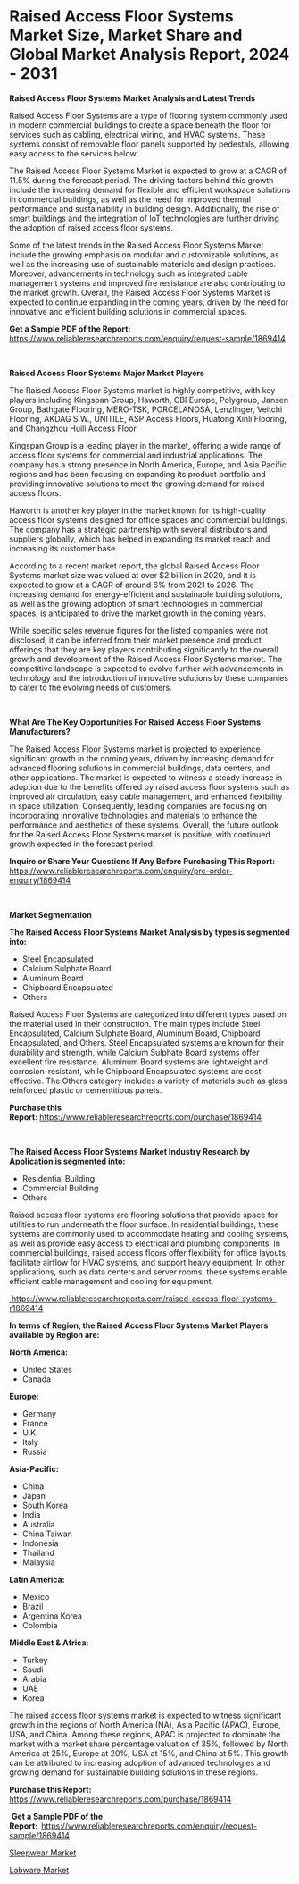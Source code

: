 <p><h1>Raised Access Floor Systems Market Size, Market Share and Global Market Analysis Report, 2024 - 2031</h1></p><p><strong>Raised Access Floor Systems Market Analysis and Latest Trends</strong></p>
<p><p>Raised Access Floor Systems are a type of flooring system commonly used in modern commercial buildings to create a space beneath the floor for services such as cabling, electrical wiring, and HVAC systems. These systems consist of removable floor panels supported by pedestals, allowing easy access to the services below.</p><p>The Raised Access Floor Systems Market is expected to grow at a CAGR of 11.5% during the forecast period. The driving factors behind this growth include the increasing demand for flexible and efficient workspace solutions in commercial buildings, as well as the need for improved thermal performance and sustainability in building design. Additionally, the rise of smart buildings and the integration of IoT technologies are further driving the adoption of raised access floor systems.</p><p>Some of the latest trends in the Raised Access Floor Systems Market include the growing emphasis on modular and customizable solutions, as well as the increasing use of sustainable materials and design practices. Moreover, advancements in technology such as integrated cable management systems and improved fire resistance are also contributing to the market growth. Overall, the Raised Access Floor Systems Market is expected to continue expanding in the coming years, driven by the need for innovative and efficient building solutions in commercial spaces.</p></p>
<p><strong>Get a Sample PDF of the Report:&nbsp;</strong> <a href="https://www.reliableresearchreports.com/enquiry/request-sample/1869414">https://www.reliableresearchreports.com/enquiry/request-sample/1869414</a></p>
<p>&nbsp;</p>
<p><strong>Raised Access Floor Systems Major Market Players</strong></p>
<p><p>The Raised Access Floor Systems market is highly competitive, with key players including Kingspan Group, Haworth, CBI Europe, Polygroup, Jansen Group, Bathgate Flooring, MERO-TSK, PORCELANOSA, Lenzlinger, Veitchi Flooring, AKDAG S.W., UNITILE, ASP Access Floors, Huatong Xinli Flooring, and Changzhou Huili Access Floor. </p><p>Kingspan Group is a leading player in the market, offering a wide range of access floor systems for commercial and industrial applications. The company has a strong presence in North America, Europe, and Asia Pacific regions and has been focusing on expanding its product portfolio and providing innovative solutions to meet the growing demand for raised access floors.</p><p>Haworth is another key player in the market known for its high-quality access floor systems designed for office spaces and commercial buildings. The company has a strategic partnership with several distributors and suppliers globally, which has helped in expanding its market reach and increasing its customer base.</p><p>According to a recent market report, the global Raised Access Floor Systems market size was valued at over $2 billion in 2020, and it is expected to grow at a CAGR of around 6% from 2021 to 2026. The increasing demand for energy-efficient and sustainable building solutions, as well as the growing adoption of smart technologies in commercial spaces, is anticipated to drive the market growth in the coming years.</p><p>While specific sales revenue figures for the listed companies were not disclosed, it can be inferred from their market presence and product offerings that they are key players contributing significantly to the overall growth and development of the Raised Access Floor Systems market. The competitive landscape is expected to evolve further with advancements in technology and the introduction of innovative solutions by these companies to cater to the evolving needs of customers.</p></p>
<p>&nbsp;</p>
<p><strong>What Are The Key Opportunities For Raised Access Floor Systems Manufacturers?</strong></p>
<p><p>The Raised Access Floor Systems market is projected to experience significant growth in the coming years, driven by increasing demand for advanced flooring solutions in commercial buildings, data centers, and other applications. The market is expected to witness a steady increase in adoption due to the benefits offered by raised access floor systems such as improved air circulation, easy cable management, and enhanced flexibility in space utilization. Consequently, leading companies are focusing on incorporating innovative technologies and materials to enhance the performance and aesthetics of these systems. Overall, the future outlook for the Raised Access Floor Systems market is positive, with continued growth expected in the forecast period.</p></p>
<p><strong>Inquire or Share Your Questions If Any Before Purchasing This Report:</strong> <a href="https://www.reliableresearchreports.com/enquiry/pre-order-enquiry/1869414">https://www.reliableresearchreports.com/enquiry/pre-order-enquiry/1869414</a></p>
<p>&nbsp;</p>
<p><strong>Market Segmentation</strong></p>
<p><strong>The Raised Access Floor Systems Market Analysis by types is segmented into:</strong></p>
<p><ul><li>Steel Encapsulated</li><li>Calcium Sulphate Board</li><li>Aluminum Board</li><li>Chipboard Encapsulated</li><li>Others</li></ul></p>
<p><p>Raised Access Floor Systems are categorized into different types based on the material used in their construction. The main types include Steel Encapsulated, Calcium Sulphate Board, Aluminum Board, Chipboard Encapsulated, and Others. Steel Encapsulated systems are known for their durability and strength, while Calcium Sulphate Board systems offer excellent fire resistance. Aluminum Board systems are lightweight and corrosion-resistant, while Chipboard Encapsulated systems are cost-effective. The Others category includes a variety of materials such as glass reinforced plastic or cementitious panels.</p></p>
<p><strong>Purchase this Report:&nbsp;</strong><a href="https://www.reliableresearchreports.com/purchase/1869414">https://www.reliableresearchreports.com/purchase/1869414</a></p>
<p>&nbsp;</p>
<p><strong>The Raised Access Floor Systems Market Industry Research by Application is segmented into:</strong></p>
<p><ul><li>Residential Building</li><li>Commercial Building</li><li>Others</li></ul></p>
<p><p>Raised access floor systems are flooring solutions that provide space for utilities to run underneath the floor surface. In residential buildings, these systems are commonly used to accommodate heating and cooling systems, as well as provide easy access to electrical and plumbing components. In commercial buildings, raised access floors offer flexibility for office layouts, facilitate airflow for HVAC systems, and support heavy equipment. In other applications, such as data centers and server rooms, these systems enable efficient cable management and cooling for equipment.</p></p>
<p><a href="https://www.reliableresearchreports.com/raised-access-floor-systems-r1869414">&nbsp;https://www.reliableresearchreports.com/raised-access-floor-systems-r1869414</a></p>
<p><strong>In terms of Region, the Raised Access Floor Systems Market Players available by Region are:</strong></p>
<p>
    <p> <strong> North America: </strong>
        <ul>
            <li>United States</li>
            <li>Canada</li>
        </ul>
        </p> 
    <p> <strong> Europe: </strong>
        <ul>
            <li>Germany</li>
            <li>France</li>
            <li>U.K.</li>
            <li>Italy</li>
            <li>Russia</li>
        </ul>
        </p> 
    <p> <strong> Asia-Pacific: </strong>
        <ul>
            <li>China</li>
            <li>Japan</li>
            <li>South Korea</li>
            <li>India</li>
            <li>Australia</li>
            <li>China Taiwan</li>
            <li>Indonesia</li>
            <li>Thailand</li>
            <li>Malaysia</li>
        </ul>
        </p> 
    <p> <strong> Latin America: </strong>
        <ul>
            <li>Mexico</li>
            <li>Brazil</li>
            <li>Argentina Korea</li>
            <li>Colombia</li>
        </ul>
        </p> 
    <p> <strong> Middle East & Africa: </strong>
        <ul>
            <li>Turkey</li>
            <li>Saudi</li>
            <li>Arabia</li>
            <li>UAE</li>
            <li>Korea</li>
        </ul>
    </p>
    </p>
<p><p>The raised access floor systems market is expected to witness significant growth in the regions of North America (NA), Asia Pacific (APAC), Europe, USA, and China. Among these regions, APAC is projected to dominate the market with a market share percentage valuation of 35%, followed by North America at 25%, Europe at 20%, USA at 15%, and China at 5%. This growth can be attributed to increasing adoption of advanced technologies and growing demand for sustainable building solutions in these regions.</p></p>
<p><strong>Purchase this Report: </strong><a href="https://www.reliableresearchreports.com/purchase/1869414">https://www.reliableresearchreports.com/purchase/1869414</a></p>
<p>&nbsp;<strong>Get a Sample PDF of the Report:&nbsp;&nbsp;</strong><a href="https://www.reliableresearchreports.com/enquiry/request-sample/1869414">https://www.reliableresearchreports.com/enquiry/request-sample/1869414</a></p>
<p><strong></strong></p>
<p><p><a href="https://view.publitas.com/reportprime-1/global-sleepwear-market-size-is-expected-to-reach-at-a-cagr-of-13-3-and-this-report-covers-market-growth-trend-opportunity-and-forecast-2024-2031/">Sleepwear Market</a></p><p><a href="https://view.publitas.com/reportprime-1/labware-market-outlook-complete-industry-analysis-2024-to-2031/">Labware Market</a></p></p>